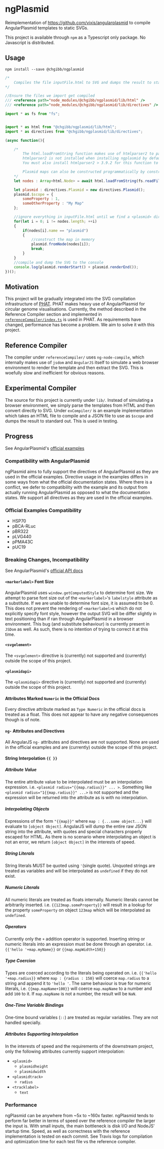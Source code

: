 # ngPlasmid

Reimplementation of https://github.com/vixis/angularplasmid to compile AngularPlasmid templates to static SVGs.

This project is available through ```npm``` as a Typescript only package. No Javascript is distributed.

## Usage
```
npm install --save @chgibb/ngplasmid
```
```javascript
/*
    Compiles the file inputFile.html to SVG and dumps the result to standard out.
*/

//Ensure the files we import get compiled
/// <reference path="node_modules/@chgibb/ngplasmid/lib/html" />
/// <reference path="node_modules/@chgibb/ngplasmid/lib/directives" />

import * as fs from "fs";


import * as html from "@chgibb/ngplasmid/lib/html";
import * as directives from "@chgibb/ngplasmid/lib/directives";

(async function(){

    /*
        The html.loadFromString function makes use of htmlparser2 to parse its input.
        htmlparser2 is not installed when installing ngplasmid by default. 
        You must also install htmlparser2 > 3.9.2 for this function to work.

        Plasmid maps can also be constructed programmatically by constructing an instance of html.Node or by manipulating class properties directly.
    */
    let nodes : Array<html.Node> = await html.loadFromString(fs.readFileSync("inputFile.html").toString());

    let plasmid : directives.Plasmid = new directives.Plasmid();
    plasmid.$scope = {
        someProperty : 1,
        someOtherProperty : "My Map"
    };

    //ignore everything in inputFile.html until we find a <plasmid> directive
    for(let i = 0; i != nodes.length; ++i)
    {
        if(nodes[i].name == "plasmid")
        {
            //construct the map in memory
            plasmid.fromNode(nodes[i]);
            break;
        }
    }
    //compile and dump the SVG to the console
    console.log(plasmid.renderStart() + plasmid.renderEnd());
})();
```
## Motivation
This project will be gradually integrated into the SVG compilation infrastructure of [PHAT](https://github.com/chgibb/phat). PHAT makes heavy use of AngularPlasmid for circular genome visualisations. Currently, the method described in the Reference Compiler section and implemented in [```referenceCompiler/index.ts```](https://github.com/chgibb/ngPlasmid/blob/master/referenceCompiler/index.ts) is used in PHAT. As requirements have changed, performance has become a problem. We aim to solve it with this project.

## Reference Compiler
The compiler under ```referenceCompiler/``` uses ```ng-node-compile```, which internally makes use of ```jsdom``` and ```AngularJS``` itself to simulate a web browser environment to render the template and then extract the SVG. This is woefully slow and inefficient for obvious reasons.

## Experimental Compiler
The source for this project is currently under ```lib/```. Instead of simulating a browser environment, we simply parse the templates from HTML and then convert directly to SVG. Under ```exCompiler/``` is an example implementation which takes an HTML file to compile and a JSON file to use as ```$scope``` and dumps the result to standard out. This is used in testing.

## Progress
See AngularPlasmid's [official examples](http://angularplasmid.vixis.com/samples.php)
### Compatibility with AngularPlasmid
ngPlasmid aims to fully support the directives of AngularPlasmid as they are used in the official examples. Directive usage in the examples differs in some ways from what the official documentation states. Where there is a conflict, we defer to compatibility with the example and its output from actually running AngularPlasmid as opposed to what the documentation states. We support all directives as they are used in the official examples.

### Official Examples Compatibility
- HSP70
- pBCA-RLuc
- pBR322
- pLVG440
- pPMA43C
- pUC19

### Breaking Changes, Incompatibility
See AngularPlasmid's [official API docs](http://angularplasmid.vixis.com/api.php)
#### ```<markerlabel>``` Font Size
AngularPlasmid uses ```window.getComputedStyle``` to determine font size. We attempt to parse font size out of the ```<markerlabel>```'s ```labelstyle``` attribute as a substitute. If we are unable to determine font size, it is assumed to be 0. This does not prevent the rendering of ```<markerlabel>```s which do not explicitly specify font style, however the output SVG will be differ slightly in text positioning than if ran through AngularPlasmid in a browser environment. This bug (and substitute behaviour) is currently present in ```JSDom``` as well. As such, there is no intention of trying to correct it at this time.

#### ```<svgelement>```
The ```<svgelement>``` directive is (currently) not supported and (currently) outside the scope of this project.

#### ```<plasmidapi>```
The ```<plasmidapi>``` directive is (currently) not supported and (currently) outside the scope of this project.

#### Attributes Marked ```Numeric``` in the Official Docs
Every directive attribute marked as ```Type Numeric``` in the official docs is treated as a float. This does not appear to have any negative consequences though is of note.

#### ```ng-``` Attributes and Directives
All AngularJS ```ng-``` attributes and directives are not supported. None are used in the official examples and are (currently) outside the scope of this project.

#### String Interpolation ```{{ }}```  
##### Attribute Value
The entire attribute value to be interpolated must be an interpolation expression. i.e. ```<plasmid radius="{{map.radius}}" ... >```. Something like ```<plasmid radius="1{{map.radius}}" ...>``` is not supported and the expression will be returned into the attribute as is with no interpolation.

##### Interpolating Objects
Expressions of the form ```"{{map}}"``` where ```map : {...some object...}``` will evaluate to ```[object Object]```. AngularJS will dump the entire raw JSON string into the attribute, with quotes and special characters properly escaped for HTML. As there is no scenario where interpolating an object is not an error, we return ```[object Object]``` in the interests of speed.

##### String Literals
String literals MUST be quoted using ```'```(single quote). Unquoted strings are treated as variables and will be interpolated as ```undefined``` if they do not exist.

##### Numeric Literals
All numeric literals are treated as floats internally. Numeric literals cannot be arbitrarily inserted. i.e. ```{{123map.someProperty}}``` will result in a lookup for the property ```someProperty``` on object ```123map``` which will be interpolated as ```undefined```.

##### Operators
Currently only the ```+``` addition operator is supported. Inserting string or numeric literals into an expression must be done through an operator. i.e. ```{{'hello '+map.myName}}``` or ```{{map.mapWidth+150}}```

##### Type Coercion
Types are coerced according to the literals being operated on. i.e. ```{{'hello '+map.radius}}``` where ```map : {radius : 150}``` will coerce ```map.radius``` to a string and append it to ```'hello '```. The same behaviour is true for numeric literals, i.e. ```{{map.mapName+100}}``` will coerce ```map.mapName``` to a number and add ```100``` to it. If ```map.mapName``` is not a number, the result will be ```NaN```.

##### One-Time Variable Bindings
One-time bound variables (```::```) are treated as regular variables. They are not handled specially.

##### Attributes Supporting Interpolation
In the interests of speed and the requirements of the downstream project, only the following attributes currently support interpolation:
- ```<plasmid>```
    - ```plasmidheight```
    - ```plasmidwidth```
- ```<plasmidtrack>```
    - ```radius```
- ```<tracklabel>```
    - ```text```

### Performance
ngPlasmid can be anywhere from ~5x to ~160x faster. ngPlasmid tends to perform far better in terms of speed over the reference compiler the larger the input is. With small inputs, the main bottleneck is disk I/O and NodeJS' startup time. Speed, as well as correctness with the reference implementation is tested on each commit. See Travis logs for compilation and optimization time for each test file vs the reference compiler.
